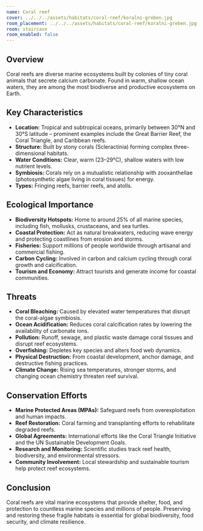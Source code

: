 ```yaml
---
name: Coral reef
cover: ../../../assets/habitats/coral-reef/koralni-greben.jpg
room_placement: ../../../assets/habitats/coral-reef/koralni-greben.jpg
room: staircase
room_enabled: false
---
```

## Overview
Coral reefs are diverse marine ecosystems built by colonies of tiny coral animals that secrete calcium carbonate. Found in warm, shallow ocean waters, they are among the most biodiverse and productive ecosystems on Earth.

## Key Characteristics
- **Location:** Tropical and subtropical oceans, primarily between 30°N and 30°S latitude – prominent examples include the Great Barrier Reef, the Coral Triangle, and Caribbean reefs.
- **Structure:** Built by stony corals (Scleractinia) forming complex three-dimensional habitats.
- **Water Conditions:** Clear, warm (23–29°C), shallow waters with low nutrient levels.
- **Symbiosis:** Corals rely on a mutualistic relationship with zooxanthellae (photosynthetic algae living in coral tissues) for energy.
- **Types:** Fringing reefs, barrier reefs, and atolls.

## Ecological Importance
- **Biodiversity Hotspots:** Home to around 25% of all marine species, including fish, mollusks, crustaceans, and sea turtles.
- **Coastal Protection:** Act as natural breakwaters, reducing wave energy and protecting coastlines from erosion and storms.
- **Fisheries:** Support millions of people worldwide through artisanal and commercial fishing.
- **Carbon Cycling:** Involved in carbon and calcium cycling through coral growth and calcification.
- **Tourism and Economy:** Attract tourists and generate income for coastal communities.

## Threats
- **Coral Bleaching:** Caused by elevated water temperatures that disrupt the coral-algae symbiosis.
- **Ocean Acidification:** Reduces coral calcification rates by lowering the availability of carbonate ions.
- **Pollution:** Runoff, sewage, and plastic waste damage coral tissues and disrupt reef ecosystems.
- **Overfishing:** Depletes key species and alters food web dynamics.
- **Physical Destruction:** From coastal development, anchor damage, and destructive fishing practices.
- **Climate Change:** Rising sea temperatures, stronger storms, and changing ocean chemistry threaten reef survival.

## Conservation Efforts
- **Marine Protected Areas (MPAs):** Safeguard reefs from overexploitation and human impacts.
- **Reef Restoration:** Coral farming and transplanting efforts to rehabilitate degraded reefs.
- **Global Agreements:** International efforts like the Coral Triangle Initiative and the UN Sustainable Development Goals.
- **Research and Monitoring:** Scientific studies track reef health, biodiversity, and environmental stressors.
- **Community Involvement:** Local stewardship and sustainable tourism help protect reef ecosystems.

## Conclusion
Coral reefs are vital marine ecosystems that provide shelter, food, and protection to countless marine species and millions of people. Preserving and restoring these fragile habitats is essential for global biodiversity, food security, and climate resilience.
